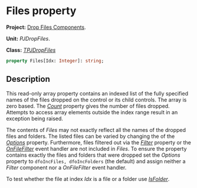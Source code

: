 # Files property #

**Project:** [Drop Files Components](DropFilesComponents.md).

**Unit:** _PJDropFiles_.

**Class:** _[TPJDropFiles](TPJDropFiles.md)_

```pascal
property Files[Idx: Integer]: string;
```

## Description ##

This read-only array property contains an indexed list of the fully specified names of the files dropped on the control or its child controls. The array is zero based. The _[Count](TPJDropFilesCount.md)_ property gives the number of files dropped. Attempts to access array elements outside the index range result in an exception being raised.

The contents of _Files_ may not exactly reflect all the names of the dropped files and folders. The listed files can be varied by changing the of the _[Options](TPJDropFilesOptions.md)_ property. Furthermore, files filtered out via the _[Filter](TPJDropFilesFilter.md)_ property or the _[OnFileFilter](TPJDropFilesOnFileFilter.md)_ event handler are not included in _Files_. To ensure the property contains exactly the files and folders that were dropped set the _Options_ property to `dfoIncFiles, dfoIncFolders` (the default) and assign neither a _Filter_ component nor a _OnFileFilter_ event handler.

To test whether the file at index _Idx_ is a file or a folder use _[IsFolder](TPJDropFilesIsFolder.md)_.